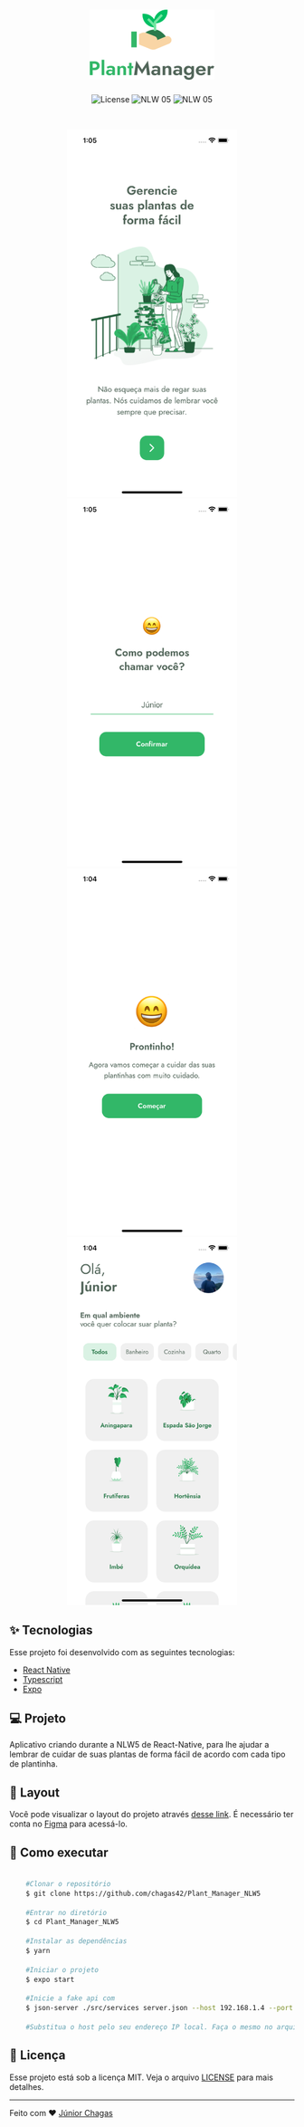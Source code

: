 <h1 align="center">
  <img alt="Plant Manager" title="Plant Manager" src=".github/logo.png" />
</h1>

<p align="center">
  <img alt="License" src="https://img.shields.io/static/v1?label=license&message=MIT&color=32B768&labelColor=000000">

 <img src="https://img.shields.io/static/v1?label=NLW&message=05&color=32B768&labelColor=000000" alt="NLW 05" />
 <img src="https://img.shields.io/badge/types-TypeScript-blue" alt="NLW 05" />
</p>

<br>

<p align="center">
  <img alt="Device" src=".github/1.png" width="300">
  <img alt="Device" src=".github/2.png" width="300">
  <img alt="Device" src=".github/3.png" width="300">
  <img alt="Device" src=".github/4.png" width="300">
</p>


## ✨ Tecnologias

Esse projeto foi desenvolvido com as seguintes tecnologias:

- [React Native](https://reactnative.dev/)
- [Typescript](https://www.typescriptlang.org/)
- [Expo](https://expo.io/)

## 💻 Projeto

Aplicativo criando durante a NLW5 de React-Native, para lhe ajudar a lembrar de cuidar de suas plantas de forma fácil de acordo com cada tipo de plantinha.

## 🔖 Layout

Você pode visualizar o layout do projeto através [desse link](https://www.figma.com/file/IhQRtrOZdu3TrvkPYREzOy/PlantManager/duplicate). É necessário ter conta no [Figma](http://figma.com/) para acessá-lo.

## 🚀 Como executar

```bash
    
    #Clonar o repositório
    $ git clone https://github.com/chagas42/Plant_Manager_NLW5

    #Entrar no diretório
    $ cd Plant_Manager_NLW5

    #Instalar as dependências 
    $ yarn  

    #Iniciar o projeto
    $ expo start

    #Inicie a fake api com 
    $ json-server ./src/services server.json --host 192.168.1.4 --port 3333 --delay 700

    #Substitua o host pelo seu endereço IP local. Faça o mesmo no arquivo API dentro de services.
```

## 📄 Licença

Esse projeto está sob a licença MIT. Veja o arquivo [LICENSE](LICENSE.md) para mais detalhes.

---

Feito com ♥ [Júnior Chagas](https://github.com/chagas42)
